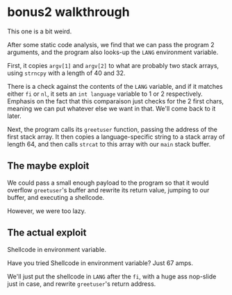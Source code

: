 # bonus2 walkthrough

This one is a bit weird.

After some static code analysis, we find that we can pass the program 2 arguments, and the program also looks-up the `LANG` environment variable.

First, it copies `argv[1]` and `argv[2]` to what are probably two stack arrays, using `strncpy` with a length of 40 and 32.

There is a check against the contents of the `LANG` variable, and if it matches either `fi` or `nl`, it sets an `int language` variable to 1 or 2 respectively. Emphasis on the fact that this comparaison just checks for the 2 first chars, meaning we can put whatever else we want in that. We'll come back to it later.

Next, the program calls its `greetuser` function, passing the address of the first stack array. It then copies a language-specific string to a stack array of length 64, and then calls `strcat` to this array with our `main` stack buffer.

## The maybe exploit

We could pass a small enough payload to the program so that it would overflow `greetuser`'s buffer and rewrite its return value, jumping to our buffer, and executing a shellcode.

However, we were too lazy.

## The actual exploit

Shellcode in environment variable.

Have you tried Shellcode in environment variable? Just 67 amps.

We'll just put the shellcode in `LANG` after the `fi`, with a huge ass nop-slide just in case, and rewrite `greetuser`'s return address.
